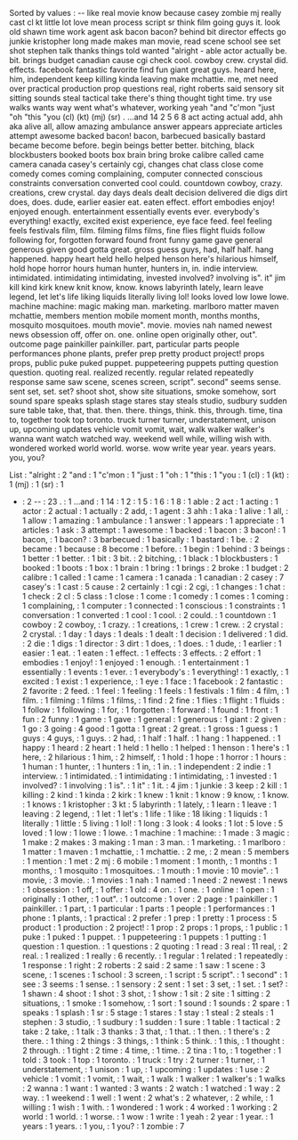 Sorted by values :
-- like real movie know because casey zombie mj really cast cl kt little lot love mean process script sr think film going guys it. look old shawn time work agent ask bacon bacon? behind bit director effects go junkie kristopher long made makes man movie, read scene school see set shot stephen talk thanks things told wanted "alright - able actor actually be. bit. brings budget canadian cause cgi check cool. cowboy crew. crystal did. effects. facebook fantastic favorite find fun giant great guys. heard here, him, independent keep killing kinda leaving make mchattie. me, met need over practical production prop questions real, right roberts said sensory sit sitting sounds steal tactical take there's thing thought tight time. try use walks wants way went what's whatever, working yeah "and "c'mon "just "oh "this "you (cl) (kt) (mj) (sr) . ...and 14 2 5 6 8 act acting actual add, ahh aka alive all, allow amazing ambulance answer appears appreciate articles attempt awesome backed bacon! bacon, barbecued basically bastard became become before. begin beings better better. bitching, black blockbusters booked boots box brain bring broke calibre called came camera canada casey's certainly cgi, changes chat class close come comedy comes coming complaining, computer connected conscious constraints conversation converted cool could. countdown cowboy, crazy. creations, crew crystal. day days deals dealt decision delivered die digs dirt does, does. dude, earlier easier eat. eaten effect. effort embodies enjoy! enjoyed enough. entertainment essentially events ever. everybody's everything! exactly, excited exist experience, eye face feed. feel feeling feels festivals film, film. filming films films, fine flies flight fluids follow following for, forgotten forward found front funny game gave general generous given good gotta great. gross guess guys, had, half half. hang happened. happy heart held hello helped henson here's hilarious himself, hold hope horror hours human hunter, hunters in, in. indie interview. intimidated. intimidating intimidating, invested involved? involving is". it" jim kill kind kirk knew knit know, know. knows labyrinth lately, learn leave legend, let let's life liking liquids literally living lol! looks loved low lowe lowe. machine machine: magic making man. marketing. marlboro matter maven mchattie, members mention mobile moment month, months months, mosquito mosquitoes. mouth movie". movie. movies nah named newest news obsession off, offer on. one. online open originally other, out". outcome page painkiller painkiller. part, particular parts people performances phone plants, prefer prep pretty product project! props props, public puke puked puppet. puppeteering puppets putting question question. quoting real. realized recently. regular related repeatedly response same saw scene, scenes screen, script". second" seems sense. sent set, set. set? shoot shot, show site situations, smoke somehow, sort sound spare speaks splash stage stares stay steals studio, sudbury sudden sure table take, that, that. then. there. things, think. this, through. time, tina to, together took top toronto. truck turner turner, understatement, unison up, upcoming updates vehicle vomit vomit, wait, walk walker walker's wanna want watch watched way. weekend well while, willing wish with. wondered worked world world. worse. wow write year year. years years. you, you? 

List :
"alright : 2
"and : 1
"c'mon : 1
"just : 1
"oh : 1
"this : 1
"you : 1
(cl) : 1
(kt) : 1
(mj) : 1
(sr) : 1
- : 2
-- : 23
. : 1
...and : 1
14 : 1
2 : 1
5 : 1
6 : 1
8 : 1
able : 2
act : 1
acting : 1
actor : 2
actual : 1
actually : 2
add, : 1
agent : 3
ahh : 1
aka : 1
alive : 1
all, : 1
allow : 1
amazing : 1
ambulance : 1
answer : 1
appears : 1
appreciate : 1
articles : 1
ask : 3
attempt : 1
awesome : 1
backed : 1
bacon : 3
bacon! : 1
bacon, : 1
bacon? : 3
barbecued : 1
basically : 1
bastard : 1
be. : 2
became : 1
because : 8
become : 1
before. : 1
begin : 1
behind : 3
beings : 1
better : 1
better. : 1
bit : 3
bit. : 2
bitching, : 1
black : 1
blockbusters : 1
booked : 1
boots : 1
box : 1
brain : 1
bring : 1
brings : 2
broke : 1
budget : 2
calibre : 1
called : 1
came : 1
camera : 1
canada : 1
canadian : 2
casey : 7
casey's : 1
cast : 5
cause : 2
certainly : 1
cgi : 2
cgi, : 1
changes : 1
chat : 1
check : 2
cl : 5
class : 1
close : 1
come : 1
comedy : 1
comes : 1
coming : 1
complaining, : 1
computer : 1
connected : 1
conscious : 1
constraints : 1
conversation : 1
converted : 1
cool : 1
cool. : 2
could. : 1
countdown : 1
cowboy : 2
cowboy, : 1
crazy. : 1
creations, : 1
crew : 1
crew. : 2
crystal : 2
crystal. : 1
day : 1
days : 1
deals : 1
dealt : 1
decision : 1
delivered : 1
did. : 2
die : 1
digs : 1
director : 3
dirt : 1
does, : 1
does. : 1
dude, : 1
earlier : 1
easier : 1
eat. : 1
eaten : 1
effect. : 1
effects : 3
effects. : 2
effort : 1
embodies : 1
enjoy! : 1
enjoyed : 1
enough. : 1
entertainment : 1
essentially : 1
events : 1
ever. : 1
everybody's : 1
everything! : 1
exactly, : 1
excited : 1
exist : 1
experience, : 1
eye : 1
face : 1
facebook : 2
fantastic : 2
favorite : 2
feed. : 1
feel : 1
feeling : 1
feels : 1
festivals : 1
film : 4
film, : 1
film. : 1
filming : 1
films : 1
films, : 1
find : 2
fine : 1
flies : 1
flight : 1
fluids : 1
follow : 1
following : 1
for, : 1
forgotten : 1
forward : 1
found : 1
front : 1
fun : 2
funny : 1
game : 1
gave : 1
general : 1
generous : 1
giant : 2
given : 1
go : 3
going : 4
good : 1
gotta : 1
great : 2
great. : 1
gross : 1
guess : 1
guys : 4
guys, : 1
guys. : 2
had, : 1
half : 1
half. : 1
hang : 1
happened. : 1
happy : 1
heard : 2
heart : 1
held : 1
hello : 1
helped : 1
henson : 1
here's : 1
here, : 2
hilarious : 1
him, : 2
himself, : 1
hold : 1
hope : 1
horror : 1
hours : 1
human : 1
hunter, : 1
hunters : 1
in, : 1
in. : 1
independent : 2
indie : 1
interview. : 1
intimidated. : 1
intimidating : 1
intimidating, : 1
invested : 1
involved? : 1
involving : 1
is". : 1
it" : 1
it. : 4
jim : 1
junkie : 3
keep : 2
kill : 1
killing : 2
kind : 1
kinda : 2
kirk : 1
knew : 1
knit : 1
know : 9
know, : 1
know. : 1
knows : 1
kristopher : 3
kt : 5
labyrinth : 1
lately, : 1
learn : 1
leave : 1
leaving : 2
legend, : 1
let : 1
let's : 1
life : 1
like : 18
liking : 1
liquids : 1
literally : 1
little : 5
living : 1
lol! : 1
long : 3
look : 4
looks : 1
lot : 5
love : 5
loved : 1
low : 1
lowe : 1
lowe. : 1
machine : 1
machine: : 1
made : 3
magic : 1
make : 2
makes : 3
making : 1
man : 3
man. : 1
marketing. : 1
marlboro : 1
matter : 1
maven : 1
mchattie, : 1
mchattie. : 2
me, : 2
mean : 5
members : 1
mention : 1
met : 2
mj : 6
mobile : 1
moment : 1
month, : 1
months : 1
months, : 1
mosquito : 1
mosquitoes. : 1
mouth : 1
movie : 10
movie". : 1
movie, : 3
movie. : 1
movies : 1
nah : 1
named : 1
need : 2
newest : 1
news : 1
obsession : 1
off, : 1
offer : 1
old : 4
on. : 1
one. : 1
online : 1
open : 1
originally : 1
other, : 1
out". : 1
outcome : 1
over : 2
page : 1
painkiller : 1
painkiller. : 1
part, : 1
particular : 1
parts : 1
people : 1
performances : 1
phone : 1
plants, : 1
practical : 2
prefer : 1
prep : 1
pretty : 1
process : 5
product : 1
production : 2
project! : 1
prop : 2
props : 1
props, : 1
public : 1
puke : 1
puked : 1
puppet. : 1
puppeteering : 1
puppets : 1
putting : 1
question : 1
question. : 1
questions : 2
quoting : 1
read : 3
real : 11
real, : 2
real. : 1
realized : 1
really : 6
recently. : 1
regular : 1
related : 1
repeatedly : 1
response : 1
right : 2
roberts : 2
said : 2
same : 1
saw : 1
scene : 3
scene, : 1
scenes : 1
school : 3
screen, : 1
script : 5
script". : 1
second" : 1
see : 3
seems : 1
sense. : 1
sensory : 2
sent : 1
set : 3
set, : 1
set. : 1
set? : 1
shawn : 4
shoot : 1
shot : 3
shot, : 1
show : 1
sit : 2
site : 1
sitting : 2
situations, : 1
smoke : 1
somehow, : 1
sort : 1
sound : 1
sounds : 2
spare : 1
speaks : 1
splash : 1
sr : 5
stage : 1
stares : 1
stay : 1
steal : 2
steals : 1
stephen : 3
studio, : 1
sudbury : 1
sudden : 1
sure : 1
table : 1
tactical : 2
take : 2
take, : 1
talk : 3
thanks : 3
that, : 1
that. : 1
then. : 1
there's : 2
there. : 1
thing : 2
things : 3
things, : 1
think : 5
think. : 1
this, : 1
thought : 2
through. : 1
tight : 2
time : 4
time, : 1
time. : 2
tina : 1
to, : 1
together : 1
told : 3
took : 1
top : 1
toronto. : 1
truck : 1
try : 2
turner : 1
turner, : 1
understatement, : 1
unison : 1
up, : 1
upcoming : 1
updates : 1
use : 2
vehicle : 1
vomit : 1
vomit, : 1
wait, : 1
walk : 1
walker : 1
walker's : 1
walks : 2
wanna : 1
want : 1
wanted : 3
wants : 2
watch : 1
watched : 1
way : 2
way. : 1
weekend : 1
well : 1
went : 2
what's : 2
whatever, : 2
while, : 1
willing : 1
wish : 1
with. : 1
wondered : 1
work : 4
worked : 1
working : 2
world : 1
world. : 1
worse. : 1
wow : 1
write : 1
yeah : 2
year : 1
year. : 1
years : 1
years. : 1
you, : 1
you? : 1
zombie : 7
